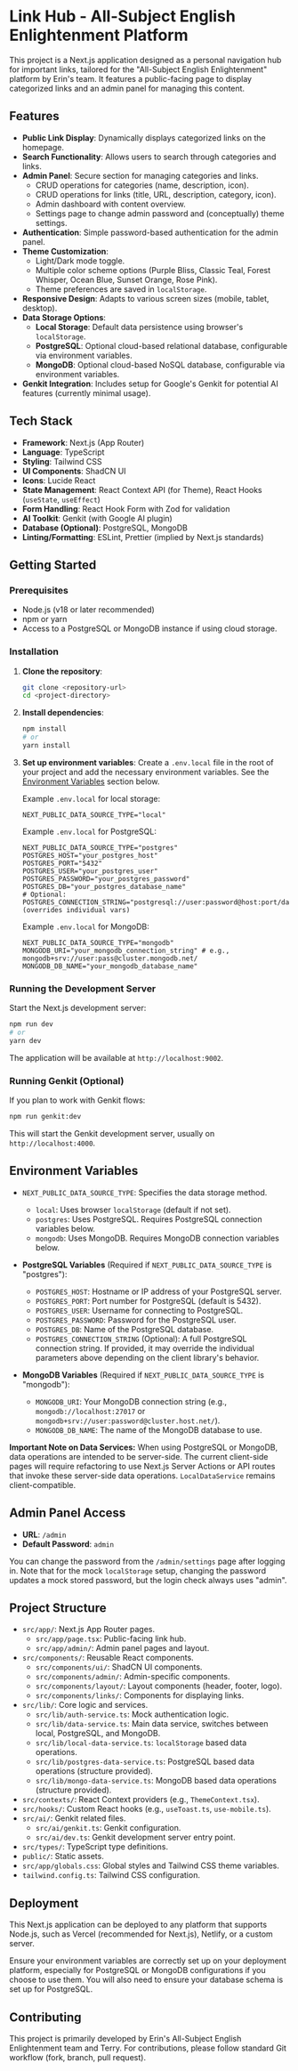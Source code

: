# Link Hub - All-Subject English Enlightenment Platform

This project is a Next.js application designed as a personal navigation hub for important links, tailored for the "All-Subject English Enlightenment" platform by Erin's team. It features a public-facing page to display categorized links and an admin panel for managing this content.

## Features

*   **Public Link Display**: Dynamically displays categorized links on the homepage.
*   **Search Functionality**: Allows users to search through categories and links.
*   **Admin Panel**: Secure section for managing categories and links.
    *   CRUD operations for categories (name, description, icon).
    *   CRUD operations for links (title, URL, description, category, icon).
    *   Admin dashboard with content overview.
    *   Settings page to change admin password and (conceptually) theme settings.
*   **Authentication**: Simple password-based authentication for the admin panel.
*   **Theme Customization**:
    *   Light/Dark mode toggle.
    *   Multiple color scheme options (Purple Bliss, Classic Teal, Forest Whisper, Ocean Blue, Sunset Orange, Rose Pink).
    *   Theme preferences are saved in `localStorage`.
*   **Responsive Design**: Adapts to various screen sizes (mobile, tablet, desktop).
*   **Data Storage Options**:
    *   **Local Storage**: Default data persistence using browser's `localStorage`.
    *   **PostgreSQL**: Optional cloud-based relational database, configurable via environment variables.
    *   **MongoDB**: Optional cloud-based NoSQL database, configurable via environment variables.
*   **Genkit Integration**: Includes setup for Google's Genkit for potential AI features (currently minimal usage).

## Tech Stack

*   **Framework**: Next.js (App Router)
*   **Language**: TypeScript
*   **Styling**: Tailwind CSS
*   **UI Components**: ShadCN UI
*   **Icons**: Lucide React
*   **State Management**: React Context API (for Theme), React Hooks (`useState`, `useEffect`)
*   **Form Handling**: React Hook Form with Zod for validation
*   **AI Toolkit**: Genkit (with Google AI plugin)
*   **Database (Optional)**: PostgreSQL, MongoDB
*   **Linting/Formatting**: ESLint, Prettier (implied by Next.js standards)

## Getting Started

### Prerequisites

*   Node.js (v18 or later recommended)
*   npm or yarn
*   Access to a PostgreSQL or MongoDB instance if using cloud storage.

### Installation

1.  **Clone the repository**:
    ```bash
    git clone <repository-url>
    cd <project-directory>
    ```

2.  **Install dependencies**:
    ```bash
    npm install
    # or
    yarn install
    ```

3.  **Set up environment variables**:
    Create a `.env.local` file in the root of your project and add the necessary environment variables. See the [Environment Variables](#environment-variables) section below.

    Example `.env.local` for local storage:
    ```env
    NEXT_PUBLIC_DATA_SOURCE_TYPE="local"
    ```

    Example `.env.local` for PostgreSQL:
    ```env
    NEXT_PUBLIC_DATA_SOURCE_TYPE="postgres"
    POSTGRES_HOST="your_postgres_host"
    POSTGRES_PORT="5432"
    POSTGRES_USER="your_postgres_user"
    POSTGRES_PASSWORD="your_postgres_password"
    POSTGRES_DB="your_postgres_database_name"
    # Optional: POSTGRES_CONNECTION_STRING="postgresql://user:password@host:port/database" (overrides individual vars)
    ```

    Example `.env.local` for MongoDB:
    ```env
    NEXT_PUBLIC_DATA_SOURCE_TYPE="mongodb"
    MONGODB_URI="your_mongodb_connection_string" # e.g., mongodb+srv://user:pass@cluster.mongodb.net/
    MONGODB_DB_NAME="your_mongodb_database_name"
    ```

### Running the Development Server

Start the Next.js development server:

```bash
npm run dev
# or
yarn dev
```

The application will be available at `http://localhost:9002`.

### Running Genkit (Optional)

If you plan to work with Genkit flows:

```bash
npm run genkit:dev
```

This will start the Genkit development server, usually on `http://localhost:4000`.

## Environment Variables

*   `NEXT_PUBLIC_DATA_SOURCE_TYPE`: Specifies the data storage method.
    *   `local`: Uses browser `localStorage` (default if not set).
    *   `postgres`: Uses PostgreSQL. Requires PostgreSQL connection variables below.
    *   `mongodb`: Uses MongoDB. Requires MongoDB connection variables below.

*   **PostgreSQL Variables** (Required if `NEXT_PUBLIC_DATA_SOURCE_TYPE` is "postgres"):
    *   `POSTGRES_HOST`: Hostname or IP address of your PostgreSQL server.
    *   `POSTGRES_PORT`: Port number for PostgreSQL (default is 5432).
    *   `POSTGRES_USER`: Username for connecting to PostgreSQL.
    *   `POSTGRES_PASSWORD`: Password for the PostgreSQL user.
    *   `POSTGRES_DB`: Name of the PostgreSQL database.
    *   `POSTGRES_CONNECTION_STRING` (Optional): A full PostgreSQL connection string. If provided, it may override the individual parameters above depending on the client library's behavior.

*   **MongoDB Variables** (Required if `NEXT_PUBLIC_DATA_SOURCE_TYPE` is "mongodb"):
    *   `MONGODB_URI`: Your MongoDB connection string (e.g., `mongodb://localhost:27017` or `mongodb+srv://user:password@cluster.host.net/`).
    *   `MONGODB_DB_NAME`: The name of the MongoDB database to use.


**Important Note on Data Services:** When using PostgreSQL or MongoDB, data operations are intended to be server-side. The current client-side pages will require refactoring to use Next.js Server Actions or API routes that invoke these server-side data operations. `LocalDataService` remains client-compatible.

## Admin Panel Access

*   **URL**: `/admin`
*   **Default Password**: `admin`

You can change the password from the `/admin/settings` page after logging in. Note that for the mock `localStorage` setup, changing the password updates a mock stored password, but the login check always uses "admin".

## Project Structure

*   `src/app/`: Next.js App Router pages.
    *   `src/app/page.tsx`: Public-facing link hub.
    *   `src/app/admin/`: Admin panel pages and layout.
*   `src/components/`: Reusable React components.
    *   `src/components/ui/`: ShadCN UI components.
    *   `src/components/admin/`: Admin-specific components.
    *   `src/components/layout/`: Layout components (header, footer, logo).
    *   `src/components/links/`: Components for displaying links.
*   `src/lib/`: Core logic and services.
    *   `src/lib/auth-service.ts`: Mock authentication logic.
    *   `src/lib/data-service.ts`: Main data service, switches between local, PostgreSQL, and MongoDB.
    *   `src/lib/local-data-service.ts`: `localStorage` based data operations.
    *   `src/lib/postgres-data-service.ts`: PostgreSQL based data operations (structure provided).
    *   `src/lib/mongo-data-service.ts`: MongoDB based data operations (structure provided).
*   `src/contexts/`: React Context providers (e.g., `ThemeContext.tsx`).
*   `src/hooks/`: Custom React hooks (e.g., `useToast.ts`, `use-mobile.ts`).
*   `src/ai/`: Genkit related files.
    *   `src/ai/genkit.ts`: Genkit configuration.
    *   `src/ai/dev.ts`: Genkit development server entry point.
*   `src/types/`: TypeScript type definitions.
*   `public/`: Static assets.
*   `src/app/globals.css`: Global styles and Tailwind CSS theme variables.
*   `tailwind.config.ts`: Tailwind CSS configuration.

## Deployment

This Next.js application can be deployed to any platform that supports Node.js, such as Vercel (recommended for Next.js), Netlify, or a custom server.

Ensure your environment variables are correctly set up on your deployment platform, especially for PostgreSQL or MongoDB configurations if you choose to use them. You will also need to ensure your database schema is set up for PostgreSQL.

## Contributing

This project is primarily developed by Erin's All-Subject English Enlightenment team and Terry. For contributions, please follow standard Git workflow (fork, branch, pull request).
